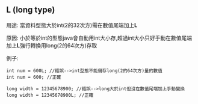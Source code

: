 ## L (long type)

用途: 當資料型態大於int(2的32次方)需在數值尾端加上**L**

原因: 小於等於int的型態java會自動用int大小存,超過int大小只好手動在數值尾端加上**L**強行轉換用long(2的64次方)存取

例子:

```
int num = 600L; //錯誤-->int型態不能儲存long(2的64次方)量的數值
int num = 600; //正確

long width = 12345678900; //錯誤-->long大於int但沒在數值尾端加上手動變換
long width = 12345678900L; //正確

```
